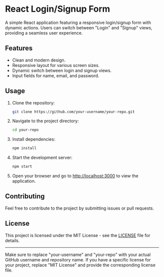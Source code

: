 
# React Login/Signup Form

A simple React application featuring a responsive login/signup form with dynamic actions. Users can switch between "Login" and "Signup" views, providing a seamless user experience.

## Features

- Clean and modern design.
- Responsive layout for various screen sizes.
- Dynamic switch between login and signup views.
- Input fields for name, email, and password.

## Usage

1. Clone the repository:

    ```bash
    git clone https://github.com/your-username/your-repo.git
    ```

2. Navigate to the project directory:

    ```bash
    cd your-repo
    ```

3. Install dependencies:

    ```bash
    npm install
    ```

4. Start the development server:

    ```bash
    npm start
    ```

5. Open your browser and go to [http://localhost:3000](http://localhost:3000) to view the application.

## Contributing

Feel free to contribute to the project by submitting issues or pull requests.

## License

This project is licensed under the MIT License - see the [LICENSE](LICENSE) file for details.

---

Make sure to replace "your-username" and "your-repo" with your actual GitHub username and repository name. If you have a specific license for your project, replace "MIT License" and provide the corresponding license file.
